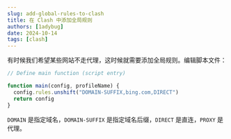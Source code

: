 ```yaml
---
slug: add-global-rules-to-clash
title: 在 Clash 中添加全局规则
authors: [1adybug]
date: 2024-10-14
tags: [clash]
---
```


有时候我们希望某些网站不走代理，这时候就需要添加全局规则。编辑脚本文件：

```javascript
// Define main function (script entry)

function main(config, profileName) {
  config.rules.unshift("DOMAIN-SUFFIX,bing.com,DIRECT")
  return config
}
```

`DOMAIN` 是指定域名，`DOMAIN-SUFFIX` 是指定域名后缀，`DIRECT` 是直连，`PROXY` 是代理。
